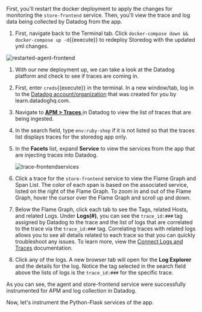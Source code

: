 First, you'll restart the docker deployment to apply the changes for monitoring the `store-frontend` service. Then, you'll view the trace and log data being collected by Datadog from the app.

1. First, navigate back to the Terminal tab. Click `docker-compose down && docker-compose up -d`{{execute}} to redeploy Storedog with the updated yml changes.

![restarted-agent-frontend](instrumentapp2/assets/restarted-agent-frontend.png)

1. With our new deployment up, we can take a look at the Datadog platform and check to see if traces are coming in.

1. First, enter `creds`{{execute}} in the terminal. In a new window/tab, log in to the <a href="https://app.datadoghq.com/account/login" target="_datadog">Datadog account/organization</a> that was created for you by learn.datadoghq.com.

1. Navigate to <a href="https://app.datadoghq.com/apm/traces" target="_datadog">**APM > Traces** </a> in Datadog to view the list of traces that are being ingested. 

1. In the search field, type `env:ruby-shop` if it is not listed so that the traces list displays traces for the storedog app only.

1. In the **Facets** list, expand **Service** to view the services from the app that are injecting traces into Datadog. <p>![trace-frontendservices](instrumentapp2/assets/trace-frontendservices.png)

1. Click a trace for the `store-frontend` service to view the Flame Graph and Span List. The color of each span is based on the associated service, listed on the right of the Flame Graph. To zoom in and out of the Flame Graph, hover the cursor over the Flame Graph and scroll up and down. 

1. Below the Flame Graph, click each tab to see the Tags, related Hosts, and related Logs. Under **Logs(#)**, you can see the `trace_id:###` tag assigned by Datadog to the trace and the list of logs that are correlated to the trace via the `trace_id:###` tag. Correlating traces with related logs allows you to see all details related to each trace so that you can quickly troubleshoot any issues. To learn more, view the <a href="https://docs.datadoghq.com/tracing/connect_logs_and_traces/" target="_blank">Connect Logs and Traces</a> documentation. 
 
1. Click any of the logs. A new browser tab will open for the **Log Explorer** and the details for the log. Notice the tag selected in the search field above the lists of logs is the `trace_id:###` for the specific trace.

As you can see, the agent and store-frontend service were successfully instrumented for APM and log collection in Datadog. 

Now, let's instrument the Python-Flask services of the app.